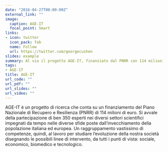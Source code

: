 ```yaml
---
date: "2016-04-27T00:00:00Z"
external_link: ""
image:
  caption: AGE-IT
  focal_point: Smart
links:
- icon: twitter
  icon_pack: fab
  name: Follow
  url: https://twitter.com/georgecushen
slides: example
summary: Al via il progetto AGE-IT, finanziato dal PNRR con 114 milioni di euro, che vedrà impegnati 17 gruppi di ricerca dell'Università della Calabria.
tags:
- AGE-IT
title: AGE-IT
url_code: ""
url_pdf: ""
url_slides: ""
url_video: ""
---
```


AGE-IT è un progetto di ricerca che conta su un finanziamento del Piano Nazionale di Recupero e Resilienza (PNRR) di 114 milioni di euro. Si avvale della partecipazione di ben 350 esperti nei diversi settori scientifici impegnati da tempo nelle diverse sfide poste dall’invecchiamento della popolazione italiana ed europea. Un raggruppamento vastissimo di competenze, quindi, al lavoro per studiare l’evoluzione della nostra società disegnando le possibili linee di intervento, da tutti i punti di vista: sociale, economico, biomedico e tecnologico.